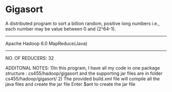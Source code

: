 # Gigasort
 A distributed program to sort a billion random, positive long numbers i.e., each number may be value between 0 and (2^64-1). 

***
Apache Hadoop 6.0
MapReduce(Java)
***
NO. OF REDUCERS: 32

ADDITONAL NOTES:
1)In this program, I have all my code in one package structure :
cs455/hadoop/gigasort and the supporting jar files are in folder cs455/hadoop/gigasort/
2) The provided build.xml file will compile all the java files and create the jar file
Enter $ant to create the jar file
